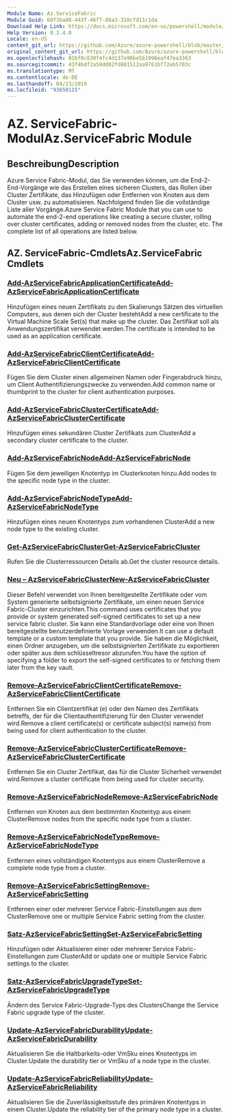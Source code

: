 ```yaml
---
Module Name: Az.ServiceFabric
Module Guid: 60f3ba88-443f-46ff-88a3-318cfd11c1da
Download Help Link: https://docs.microsoft.com/en-us/powershell/module/az.servicefabric
Help Version: 0.3.4.0
Locale: en-US
content_git_url: https://github.com/Azure/azure-powershell/blob/master/src/ServiceFabric/ServiceFabric/help/Az.ServiceFabric.md
original_content_git_url: https://github.com/Azure/azure-powershell/blob/master/src/ServiceFabric/ServiceFabric/help/Az.ServiceFabric.md
ms.openlocfilehash: 01bf8c630f4fc4d137e98be5b1996eaf47ea3363
ms.sourcegitcommit: 43f4bdf2a59dd82fd881512aa9761bf72eb5703c
ms.translationtype: MT
ms.contentlocale: de-DE
ms.lasthandoff: 04/23/2019
ms.locfileid: "93650115"
---
```

# <span data-ttu-id="12f56-101">AZ. ServiceFabric-Modul</span><span class="sxs-lookup"><span data-stu-id="12f56-101">Az.ServiceFabric Module</span></span>
## <span data-ttu-id="12f56-102">Beschreibung</span><span class="sxs-lookup"><span data-stu-id="12f56-102">Description</span></span>
<span data-ttu-id="12f56-103">Azure Service Fabric-Modul, das Sie verwenden können, um die End-2-End-Vorgänge wie das Erstellen eines sicheren Clusters, das Rollen über Cluster Zertifikate, das Hinzufügen oder Entfernen von Knoten aus dem Cluster usw. zu automatisieren. Nachfolgend finden Sie die vollständige Liste aller Vorgänge.</span><span class="sxs-lookup"><span data-stu-id="12f56-103">Azure Service Fabric Module that you can use to automate the end-2-end operations like creating a secure cluster, rolling over cluster certificates, adding or removed nodes from the cluster, etc. The complete list of all operations are listed below.</span></span>

## <span data-ttu-id="12f56-104">AZ. ServiceFabric-Cmdlets</span><span class="sxs-lookup"><span data-stu-id="12f56-104">Az.ServiceFabric Cmdlets</span></span>
### [<span data-ttu-id="12f56-105">Add-AzServiceFabricApplicationCertificate</span><span class="sxs-lookup"><span data-stu-id="12f56-105">Add-AzServiceFabricApplicationCertificate</span></span>](Add-AzServiceFabricApplicationCertificate.md)
<span data-ttu-id="12f56-106">Hinzufügen eines neuen Zertifikats zu den Skalierungs Sätzen des virtuellen Computers, aus denen sich der Cluster besteht</span><span class="sxs-lookup"><span data-stu-id="12f56-106">Add a new certificate to the Virtual Machine Scale Set(s) that make up the cluster.</span></span> <span data-ttu-id="12f56-107">Das Zertifikat soll als Anwendungszertifikat verwendet werden.</span><span class="sxs-lookup"><span data-stu-id="12f56-107">The certificate is intended to be used as an application certificate.</span></span>

### [<span data-ttu-id="12f56-108">Add-AzServiceFabricClientCertificate</span><span class="sxs-lookup"><span data-stu-id="12f56-108">Add-AzServiceFabricClientCertificate</span></span>](Add-AzServiceFabricClientCertificate.md)
<span data-ttu-id="12f56-109">Fügen Sie dem Cluster einen allgemeinen Namen oder Fingerabdruck hinzu, um Client Authentifizierungszwecke zu verwenden.</span><span class="sxs-lookup"><span data-stu-id="12f56-109">Add common name or thumbprint to the cluster for client authentication purposes.</span></span>

### [<span data-ttu-id="12f56-110">Add-AzServiceFabricClusterCertificate</span><span class="sxs-lookup"><span data-stu-id="12f56-110">Add-AzServiceFabricClusterCertificate</span></span>](Add-AzServiceFabricClusterCertificate.md)
<span data-ttu-id="12f56-111">Hinzufügen eines sekundären Cluster Zertifikats zum Cluster</span><span class="sxs-lookup"><span data-stu-id="12f56-111">Add a secondary cluster certificate to the cluster.</span></span>

### [<span data-ttu-id="12f56-112">Add-AzServiceFabricNode</span><span class="sxs-lookup"><span data-stu-id="12f56-112">Add-AzServiceFabricNode</span></span>](Add-AzServiceFabricNode.md)
<span data-ttu-id="12f56-113">Fügen Sie dem jeweiligen Knotentyp im Clusterknoten hinzu.</span><span class="sxs-lookup"><span data-stu-id="12f56-113">Add nodes to the specific node type in the cluster.</span></span>

### [<span data-ttu-id="12f56-114">Add-AzServiceFabricNodeType</span><span class="sxs-lookup"><span data-stu-id="12f56-114">Add-AzServiceFabricNodeType</span></span>](Add-AzServiceFabricNodeType.md)
<span data-ttu-id="12f56-115">Hinzufügen eines neuen Knotentyps zum vorhandenen Cluster</span><span class="sxs-lookup"><span data-stu-id="12f56-115">Add a new node type to the existing cluster.</span></span>

### [<span data-ttu-id="12f56-116">Get-AzServiceFabricCluster</span><span class="sxs-lookup"><span data-stu-id="12f56-116">Get-AzServiceFabricCluster</span></span>](Get-AzServiceFabricCluster.md)
<span data-ttu-id="12f56-117">Rufen Sie die Clusterressourcen Details ab.</span><span class="sxs-lookup"><span data-stu-id="12f56-117">Get the cluster resource details.</span></span>

### [<span data-ttu-id="12f56-118">Neu – AzServiceFabricCluster</span><span class="sxs-lookup"><span data-stu-id="12f56-118">New-AzServiceFabricCluster</span></span>](New-AzServiceFabricCluster.md)
<span data-ttu-id="12f56-119">Dieser Befehl verwendet von Ihnen bereitgestellte Zertifikate oder vom System generierte selbstsignierte Zertifikate, um einen neuen Service Fabric-Cluster einzurichten.</span><span class="sxs-lookup"><span data-stu-id="12f56-119">This command uses certificates that you provide or system generated self-signed certificates to set up a new service fabric cluster.</span></span> <span data-ttu-id="12f56-120">Sie kann eine Standardvorlage oder eine von Ihnen bereitgestellte benutzerdefinierte Vorlage verwenden.</span><span class="sxs-lookup"><span data-stu-id="12f56-120">It can use a default template or a custom template that you provide.</span></span> <span data-ttu-id="12f56-121">Sie haben die Möglichkeit, einen Ordner anzugeben, um die selbstsignierten Zertifikate zu exportieren oder später aus dem schlüsseltresor abzurufen.</span><span class="sxs-lookup"><span data-stu-id="12f56-121">You have the option of specifying a folder to export the self-signed certificates to or fetching them later from the key vault.</span></span> 

### [<span data-ttu-id="12f56-122">Remove-AzServiceFabricClientCertificate</span><span class="sxs-lookup"><span data-stu-id="12f56-122">Remove-AzServiceFabricClientCertificate</span></span>](Remove-AzServiceFabricClientCertificate.md)
<span data-ttu-id="12f56-123">Entfernen Sie ein Clientzertifikat (e) oder den Namen des Zertifikats betreffs, der für die Clientauthentifizierung für den Cluster verwendet wird.</span><span class="sxs-lookup"><span data-stu-id="12f56-123">Remove a client certificate(s) or certificate subject(s) name(s) from being used for client authentication to the cluster.</span></span>

### [<span data-ttu-id="12f56-124">Remove-AzServiceFabricClusterCertificate</span><span class="sxs-lookup"><span data-stu-id="12f56-124">Remove-AzServiceFabricClusterCertificate</span></span>](Remove-AzServiceFabricClusterCertificate.md)
<span data-ttu-id="12f56-125">Entfernen Sie ein Cluster Zertifikat, das für die Cluster Sicherheit verwendet wird.</span><span class="sxs-lookup"><span data-stu-id="12f56-125">Remove a cluster certificate from being used for cluster security.</span></span>

### [<span data-ttu-id="12f56-126">Remove-AzServiceFabricNode</span><span class="sxs-lookup"><span data-stu-id="12f56-126">Remove-AzServiceFabricNode</span></span>](Remove-AzServiceFabricNode.md)
<span data-ttu-id="12f56-127">Entfernen von Knoten aus dem bestimmten Knotentyp aus einem Cluster</span><span class="sxs-lookup"><span data-stu-id="12f56-127">Remove nodes from the specific node type from a cluster.</span></span>

### [<span data-ttu-id="12f56-128">Remove-AzServiceFabricNodeType</span><span class="sxs-lookup"><span data-stu-id="12f56-128">Remove-AzServiceFabricNodeType</span></span>](Remove-AzServiceFabricNodeType.md)
<span data-ttu-id="12f56-129">Entfernen eines vollständigen Knotentyps aus einem Cluster</span><span class="sxs-lookup"><span data-stu-id="12f56-129">Remove a complete node type from a cluster.</span></span>

### [<span data-ttu-id="12f56-130">Remove-AzServiceFabricSetting</span><span class="sxs-lookup"><span data-stu-id="12f56-130">Remove-AzServiceFabricSetting</span></span>](Remove-AzServiceFabricSetting.md)
<span data-ttu-id="12f56-131">Entfernen einer oder mehrerer Service Fabric-Einstellungen aus dem Cluster</span><span class="sxs-lookup"><span data-stu-id="12f56-131">Remove one or multiple Service Fabric setting from the cluster.</span></span>

### [<span data-ttu-id="12f56-132">Satz-AzServiceFabricSetting</span><span class="sxs-lookup"><span data-stu-id="12f56-132">Set-AzServiceFabricSetting</span></span>](Set-AzServiceFabricSetting.md)
<span data-ttu-id="12f56-133">Hinzufügen oder Aktualisieren einer oder mehrerer Service Fabric-Einstellungen zum Cluster</span><span class="sxs-lookup"><span data-stu-id="12f56-133">Add or update one or multiple Service Fabric settings to the cluster.</span></span>

### [<span data-ttu-id="12f56-134">Satz-AzServiceFabricUpgradeType</span><span class="sxs-lookup"><span data-stu-id="12f56-134">Set-AzServiceFabricUpgradeType</span></span>](Set-AzServiceFabricUpgradeType.md)
<span data-ttu-id="12f56-135">Ändern des Service Fabric-Upgrade-Typs des Clusters</span><span class="sxs-lookup"><span data-stu-id="12f56-135">Change the Service Fabric upgrade type of the cluster.</span></span>

### [<span data-ttu-id="12f56-136">Update-AzServiceFabricDurability</span><span class="sxs-lookup"><span data-stu-id="12f56-136">Update-AzServiceFabricDurability</span></span>](Update-AzServiceFabricDurability.md)
<span data-ttu-id="12f56-137">Aktualisieren Sie die Haltbarkeits-oder VmSku eines Knotentyps im Cluster.</span><span class="sxs-lookup"><span data-stu-id="12f56-137">Update the durability tier or VmSku of a node type in the cluster.</span></span>

### [<span data-ttu-id="12f56-138">Update-AzServiceFabricReliability</span><span class="sxs-lookup"><span data-stu-id="12f56-138">Update-AzServiceFabricReliability</span></span>](Update-AzServiceFabricReliability.md)
<span data-ttu-id="12f56-139">Aktualisieren Sie die Zuverlässigkeitsstufe des primären Knotentyps in einem Cluster.</span><span class="sxs-lookup"><span data-stu-id="12f56-139">Update the reliability tier of the primary node type in a cluster.</span></span>

